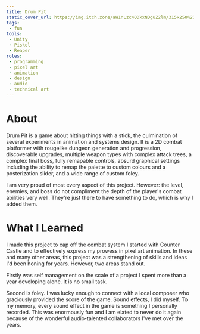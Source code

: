 ```yaml
---
title: Drum Pit
static_cover_url: https://img.itch.zone/aW1nLzc4ODkxNDguZ2lm/315x250%23cm/%2FSuKf2.gif
tags:
 - fun
tools:
 - Unity
 - Piskel
 - Reaper
roles:
 - programming
 - pixel art
 - animation
 - design
 - audio
 - technical art
---
```


# About
Drum Pit is a game about hitting things with a stick, the culmination of several experiments in animation and systems design. It is a 2D combat platformer with rougelike dungeon generation and progression, discoverable upgrades, multiple weapon types with complex attack trees, a complex final boss, fully remapable controls, absurd graphical settings including the ability to remap the palette to custom colours and a posterization slider, and a wide range of custom foley.

I am very proud of most every aspect of this project. However: the level, enemies, and boss do not compliment the depth of the player's combat abilities very well. They're just there to have something to do, which is why I added them.

# What I Learned
I made this project to cap off the combat system I started with Counter Castle and to effectively express my prowess in pixel art animation. In these and many other areas, this project was a strengthening of skills and ideas I'd been honing for years. However, two areas stand out.

Firstly was self management on the scale of a project I spent more than a year developing alone. It is no small task.

Second is foley. I was lucky enough to connect with a local composer who graciously provided the score of the game. Sound effects, I did myself. To my memory, every sound effect in the game is something I personally recorded. This was enormously fun and I am elated to never do it again because of the wonderful audio-talented collaborators I've met over the years.